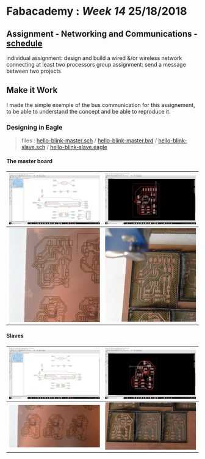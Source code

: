 # Fabacademy : *Week 14* **25/18/2018**

## Assignment - Networking and Communications - [schedule](http://academy.cba.mit.edu/classes/networking_communications/index.html)
   individual assignment:
      design and build a wired &/or wireless network connecting at least two processors
   group assignment:
      send a message between two projects

## Make it Work

I made the simple exemple of the bus communication for this assignement, to be able to understand the concept and be able to reproduce it.

### Designing in Eagle
> files : [hello-blink-master.sch](assets\files\BusI2C\hello.master.sch) / [hello-blink-master.brd](assets\files\BusI2C\hello.master.brd) / [hello-blink-slave.sch](assets\files\BusI2C\hello.slave.sch) /  [hello-blink-slave.eagle](assets\files\BusI2C\hello.slave.brd)

#### The master board

|![master board](assets\img\week14\hello-blink-master-design.png)|![master board](assets\img\week14\hello-blink-master-board.png)|
|---|---|
|![master laser cut](assets\img\week14\hello-master-laserr-cut.jpg)|![master engrave](assets\img\week14\hello-blink-master-engrave.jpg)|





#### Slaves

|![slave board](assets\img\week14\hello-blink-slave-design.png)|![slave board](assets\img\week14\hello-blink-slqve-pcb.png)|
|---|---|
|![slave cut](assets\img\week14\hello-blink-slaves-laserr-cut.jpg)|![slave laser cut](assets\img\week14\hello-blink-slave-engrave.jpg)|
